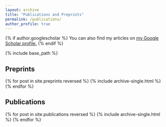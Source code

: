 ```yaml
---
layout: archive
title: "Publications and Preprints"
permalink: /publications/
author_profile: true
---
```


{% if author.googlescholar %}
  You can also find my articles on <u><a href="{{author.googlescholar}}">my Google Scholar profile</a>.</u>
{% endif %}

{% include base_path %}



## Preprints

{% for post in site.preprints reversed %}
  {% include archive-single.html %}
{% endfor %}



## Publications

{% for post in site.publications reversed %}
  {% include archive-single.html %}
{% endfor %}
